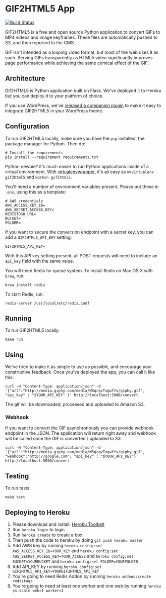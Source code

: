 GIF2HTML5 App
=============

[![Build Status](https://travis-ci.org/fusioneng/gif2html5-app.svg?branch=master)](https://travis-ci.org/fusioneng/gif2html5-app)

GIF2HTML5 is a free and open source Python application to convert GIFs to MP4 videos and image keyframes. These files are automatically pushed to S3, and then reported to the CMS.

GIF isn't intended as a looping video format, but most of the web uses it as such. Serving GIFs transparently as HTML5 video significantly improves page performance while achieving the same comical effect of the GIF.

## Architecture

Gif2HTML5 is Python application built on Flask. We've deployed it to Heroku but you can deploy it to your platform of choice.

If you use WordPress, we've [released a companion plugin](https://github.com/fusioneng/gif2html5-plugin/issues) to make it easy to integrate GIF2HTML5 in your WordPress theme.

## Configuration

To run GIF2HTML5 locally, make sure you have the `pip` installed, the package manager for Python. Then do:

```shell
# Install the requirements
pip install --requirement requirements.txt
```

Python newbie? it's much easier to run Python applications inside of a virtual environment. With [virtualenvwrapper](https://virtualenvwrapper.readthedocs.org/en/latest/#introduction), it's as easy as `mkvirtualenv gif2html5` and `workon gif2html5`.

You'll need a number of environment variables present. Please put these in `.env`, using this as a template:

```
# AWS credentials
AWS_ACCESS_KEY_ID=
AWS_SECRET_ACCESS_KEY=
REDISTOGO_URL=
BUCKET=
FOLDER=
```

If you want to secure the conversion endpoint with a secret key, you can add a `GIF2HTML5_API_KEY` setting:

```
GIF2HTML5_API_KEY=
```

With this API key setting present, all POST requests will need to include an `api_key` field with the same value.

You will need Redis for queue system. To install Redis on Mac OS X with `brew`, run:

```
brew install redis
```

To start Redis, run:

```
redis-server /usr/local/etc/redis.conf
```

## Running

To run GIF2HTML5 locally:

```shell
make run
```

## Using

We've tried to make it as simple to use as possible, and encourage your constructive feedback. Once you've deployed the app, you can call it like this:

```shell
curl -H "Content-Type: application/json" -d '{"url":"http://media.giphy.com/media/WSqcqvTxgwfYs/giphy.gif", "api_key" : "$YOUR_API_KEY" }' http://localhost:5000/convert
```

The gif will be downloaded, processed and uploaded to Amazon S3.

### Webhook

If you want to convert the GIF asynchronously you can provide webhook endpoint in the JSON. The application will return right away and webhook will be called once the GIF is converted / uploaded to S3.

```shell
curl -H "Content-Type: application/json" -d '{"url":"http://media.giphy.com/media/WSqcqvTxgwfYs/giphy.gif", "webhook":"http://google.com", "api_key" : "$YOUR_API_KEY"}' http://localhost:5000/convert

```

## Testing

To run tests:

```shell
make test
```

## Deploying to Heroku

1. Please download and install. [Heroku Toolbelt](https://devcenter.heroku.com/articles/getting-started-with-python#set-up)
2. Run `heroku login` to login
3. Run `heroku create` to create a box
4. Then push the code to heroku by doing `git push heroku master`
5. Add AWS key by running `heroku config:set AWS_ACCESS_KEY_ID=YOUR_KEY` and `heroku config:set AWS_SECRET_ACCESS_KEY=YOUR_ACCESS` and `heroku config:set BUCKET=YOURBUCKET` and `heroku config:set FOLDER=YOURFOLDER`
6. Add API_KEY by running `heroku config:set GIF2HTML5_API_KEY=YOURGIF2HTML5_API_KEY`
7. You're going to need Redis Addon by running `heroku addons:create redistogo`
8. You're going to need at least one worker and one web by running `heroku ps:scale web=1 worker=1`
